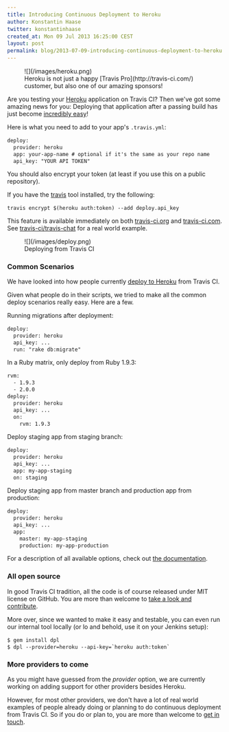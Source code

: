 ```yaml
---
title: Introducing Continuous Deployment to Heroku
author: Konstantin Haase
twitter: konstantinhaase
created_at: Mon 09 Jul 2013 16:25:00 CEST
layout: post
permalink: blog/2013-07-09-introducing-continuous-deployment-to-heroku
---
```


<figure class="small right">
  ![](/images/heroku.png)
  <figcaption>
  Heroku is not just a happy [Travis Pro](http://travis-ci.com/) customer,
  but also one of our amazing sponsors!
  </figcaption>
</figure>

Are you testing your [Heroku](https://www.heroku.com/) application on Travis CI? Then we've got some amazing news for you: Deploying that application after a passing build has just become [incredibly easy](/docs/user/deployment/)!

Here is what you need to add to your app's `.travis.yml`:

    deploy:
      provider: heroku
      app: your-app-name # optional if it's the same as your repo name
      api_key: "YOUR API TOKEN"

You should also encrypt your token (at least if you use this on a public repository).

If you have the [travis](https://github.com/travis-ci/travis#installation) tool installed, try the following:

    travis encrypt $(heroku auth:token) --add deploy.api_key

This feature is available immediately on both [travis-ci.org](http://travis-ci.org) and [travis-ci.com](http://travis-ci.com). See [travis-ci/travis-chat](https://github.com/travis-ci/travis-chat/blob/2eac1840c0f1df90ccb0b6b6a96ecf0e570119e8/.travis.yml) for a real world example.

<figure class="small right">
  ![](/images/deploy.png)
  <figcaption>Deploying from Travis CI</figcaption>
</figure>

### Common Scenarios

We have looked into how people currently [deploy to Heroku](https://www.google.com/search?btnG=1&pws=0&q=heroku+travis+ci) from Travis CI.

Given what people do in their scripts, we tried to make all the common deploy scenarios really easy. Here are a few.

Running migrations after deployment:

    deploy:
      provider: heroku
      api_key: ...
      run: "rake db:migrate"

In a Ruby matrix, only deploy from Ruby 1.9.3:

    rvm:
      - 1.9.3
      - 2.0.0
    deploy:
      provider: heroku
      api_key: ...
      on:
        rvm: 1.9.3

Deploy staging app from staging branch:

    deploy:
      provider: heroku
      api_key: ...
      app: my-app-staging
      on: staging

Deploy staging app from master branch and production app from production:

    deploy:
      provider: heroku
      api_key: ...
      app:
        master: my-app-staging
        production: my-app-production

For a description of all available options, check out [the documentation](/docs/user/deployment/).

### All open source

In good Travis CI tradition, all the code is of course released under MIT license on GitHub. You are more than welcome to [take a look and contribute](https://github.com/rkh/dpl).

More over, since we wanted to make it easy and testable, you can even run our internal tool locally (or lo and behold, use it on your Jenkins setup):

    $ gem install dpl
    $ dpl --provider=heroku --api-key=`heroku auth:token`

### More providers to come

As you might have guessed from the *provider* option, we are currently working on adding support for other providers besides Heroku.

However, for most other providers, we don't have a lot of real world examples of people already doing or planning to do continuous deployment from Travis CI. So if you do or plan to, you are more than welcome to [get in touch](mailto:support@travis-ci.com).